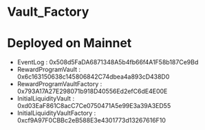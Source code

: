 # Vault_Factory


# Deployed on Mainnet
* EventLog : 0x508d5FaDA6871348A5b4fb66f4A1F58b187Ce9Bd
* RewardProgramVault : 0x6c163150638c145806842C74dbea4a893cD438D0
* RewardProgramVaultFactory : 0x793A17A27E298071b918D40556Ed2efC6dE4E00E
* InitialLiquidityVault : 0xd03EaF861C8acC7Ce0750471A5e99E3a39A3ED55
* InitialLiquidityVaultFactory : 0xcf9A97F0CBBc2eB588E3e4301773d13267616F10
